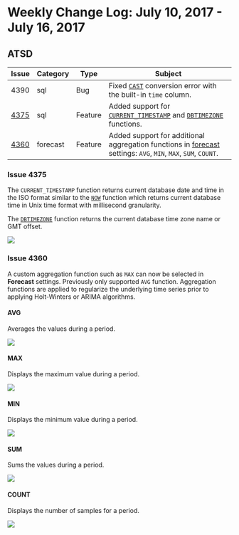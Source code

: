 # Weekly Change Log: July 10, 2017 - July 16, 2017

## ATSD

| Issue| Category    | Type    | Subject              |
|------|-------------|---------|----------------------|
| 4390 | sql | Bug | Fixed [`CAST`](../../sql/README.md#reserved-words) conversion error with the built-in `time` column. |
| [4375](#issue-4375) | sql | Feature | Added support for [`CURRENT_TIMESTAMP`](../../sql/README.md#current_timestamp) and [`DBTIMEZONE`](../../sql/README.md#dbtimezone) functions. |
| [4360](#issue-4360) | forecast | Feature | Added support for additional aggregation functions in [forecast](../../forecasting/README.md) settings: `AVG`, `MIN`, `MAX`, `SUM`, `COUNT`.  |

### Issue 4375

The `CURRENT_TIMESTAMP` function returns current database date and time in the ISO format similar to the [`NOW`](../../sql/README.md#reserved-words)
function which returns current database time in Unix time format with millisecond granularity.

The [`DBTIMEZONE`](../../sql/README.md#dbtimezone) function returns the current database time zone name or GMT offset.

![](./Images/4375.png)

### Issue 4360

A custom aggregation function such as `MAX` can now be selected in **Forecast** settings. Previously only supported `AVG` function. Aggregation functions are applied to regularize the underlying time series prior to applying Holt-Winters or ARIMA algorithms.

#### AVG

Averages the values during a period.

![](./Images/4360.1.1.png)

#### MAX

Displays the maximum value during a period.

![](./Images/4360.2.png)

#### MIN

Displays the minimum value during a period.

![](./Images/4360.3.png)

#### SUM

Sums the values during a period.

![](./Images/4360.4.png)

#### COUNT

Displays the number of samples for a period.

![](./Images/4360.5.png)
